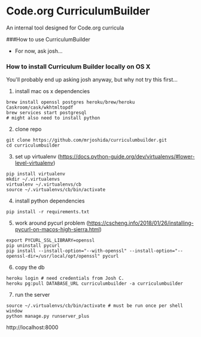 Code.org CurriculumBuilder
=
An internal tool designed for Code.org curricula

###How to use CurriculumBuilder
- For now, ask josh...

### How to install Curriculum Builder locally on OS X

You'll probably end up asking josh anyway, but why not try this first...

1. install mac os x dependencies

  ```
  brew install openssl postgres heroku/brew/heroku Caskroom/cask/wkhtmltopdf
  brew services start postgresql
  # might also need to install python
  ```

2. clone repo

```
git clone https://github.com/mrjoshida/curriculumbuilder.git
cd curriculumbuilder
```

3. set up virtualenv (https://docs.python-guide.org/dev/virtualenvs/#lower-level-virtualenv)

```
pip install virtualenv
mkdir ~/.virtualenvs
virtualenv ~/.virtualenvs/cb
source ~/.virtualenvs/cb/bin/activate
```

4. install python dependencies

```
pip install -r requirements.txt
```

5. work around pycurl problem (https://cscheng.info/2018/01/26/installing-pycurl-on-macos-high-sierra.html)

```
export PYCURL_SSL_LIBRARY=openssl
pip uninstall pycurl
pip install --install-option="--with-openssl" --install-option="--openssl-dir=/usr/local/opt/openssl" pycurl
```

6. copy the db

```
heroku login # need credentials from Josh C.
heroku pg:pull DATABASE_URL curriculumbuilder -a curriculumbuilder
```

7. run the server

```
source ~/.virtualenvs/cb/bin/activate # must be run once per shell window
python manage.py runserver_plus
```

http://localhost:8000
